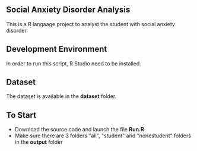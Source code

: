 ## Social Anxiety Disorder Analysis
This is a R langaage project to analyst the student with social anxiety disorder.

## Development Environment
In order to run this script, R Studio need to be installed. 

## Dataset
The dataset is available in the **dataset** folder. 

## To Start
- Download the source code and launch the file **Run.R**
- Make sure there are 3 folders "all", "student" and "nonestudent" folders in the **output** folder
